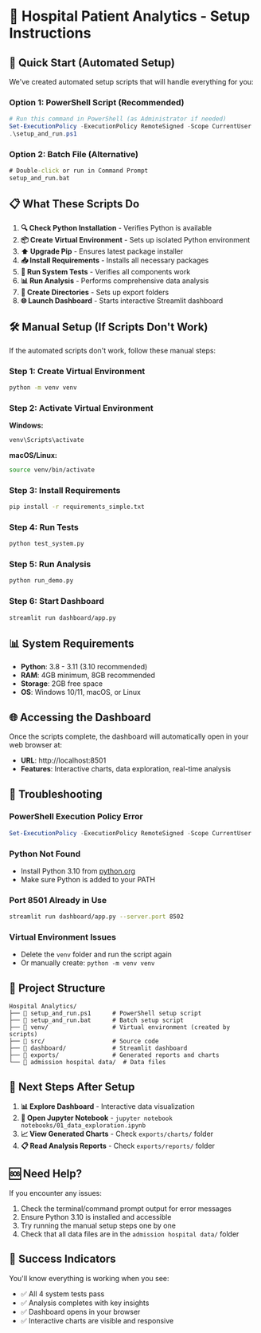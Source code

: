 # 🏥 Hospital Patient Analytics - Setup Instructions

## 🚀 Quick Start (Automated Setup)

We've created automated setup scripts that will handle everything for you:

### Option 1: PowerShell Script (Recommended)
```powershell
# Run this command in PowerShell (as Administrator if needed)
Set-ExecutionPolicy -ExecutionPolicy RemoteSigned -Scope CurrentUser
.\setup_and_run.ps1
```

### Option 2: Batch File (Alternative)
```cmd
# Double-click or run in Command Prompt
setup_and_run.bat
```

## 📋 What These Scripts Do

1. **🔍 Check Python Installation** - Verifies Python is available
2. **📦 Create Virtual Environment** - Sets up isolated Python environment
3. **⬆️ Upgrade Pip** - Ensures latest package installer
4. **📥 Install Requirements** - Installs all necessary packages
5. **🧪 Run System Tests** - Verifies all components work
6. **📊 Run Analysis** - Performs comprehensive data analysis
7. **📁 Create Directories** - Sets up export folders
8. **🌐 Launch Dashboard** - Starts interactive Streamlit dashboard

## 🛠️ Manual Setup (If Scripts Don't Work)

If the automated scripts don't work, follow these manual steps:

### Step 1: Create Virtual Environment
```bash
python -m venv venv
```

### Step 2: Activate Virtual Environment
**Windows:**
```bash
venv\Scripts\activate
```

**macOS/Linux:**
```bash
source venv/bin/activate
```

### Step 3: Install Requirements
```bash
pip install -r requirements_simple.txt
```

### Step 4: Run Tests
```bash
python test_system.py
```

### Step 5: Run Analysis
```bash
python run_demo.py
```

### Step 6: Start Dashboard
```bash
streamlit run dashboard/app.py
```

## 📊 System Requirements

- **Python**: 3.8 - 3.11 (3.10 recommended)
- **RAM**: 4GB minimum, 8GB recommended
- **Storage**: 2GB free space
- **OS**: Windows 10/11, macOS, or Linux

## 🌐 Accessing the Dashboard

Once the scripts complete, the dashboard will automatically open in your web browser at:
- **URL**: http://localhost:8501
- **Features**: Interactive charts, data exploration, real-time analysis

## 🔧 Troubleshooting

### PowerShell Execution Policy Error
```powershell
Set-ExecutionPolicy -ExecutionPolicy RemoteSigned -Scope CurrentUser
```

### Python Not Found
- Install Python 3.10 from [python.org](https://python.org)
- Make sure Python is added to your PATH

### Port 8501 Already in Use
```bash
streamlit run dashboard/app.py --server.port 8502
```

### Virtual Environment Issues
- Delete the `venv` folder and run the script again
- Or manually create: `python -m venv venv`

## 📁 Project Structure

```
Hospital Analytics/
├── 📄 setup_and_run.ps1      # PowerShell setup script
├── 📄 setup_and_run.bat      # Batch setup script
├── 📁 venv/                  # Virtual environment (created by scripts)
├── 📁 src/                   # Source code
├── 📁 dashboard/             # Streamlit dashboard
├── 📁 exports/               # Generated reports and charts
└── 📁 admission hospital data/  # Data files
```

## 🎯 Next Steps After Setup

1. **📊 Explore Dashboard** - Interactive data visualization
2. **📓 Open Jupyter Notebook** - `jupyter notebook notebooks/01_data_exploration.ipynb`
3. **📈 View Generated Charts** - Check `exports/charts/` folder
4. **📋 Read Analysis Reports** - Check `exports/reports/` folder

## 🆘 Need Help?

If you encounter any issues:
1. Check the terminal/command prompt output for error messages
2. Ensure Python 3.10 is installed and accessible
3. Try running the manual setup steps one by one
4. Check that all data files are in the `admission hospital data/` folder

## 🎉 Success Indicators

You'll know everything is working when you see:
- ✅ All 4 system tests pass
- ✅ Analysis completes with key insights
- ✅ Dashboard opens in your browser
- ✅ Interactive charts are visible and responsive

